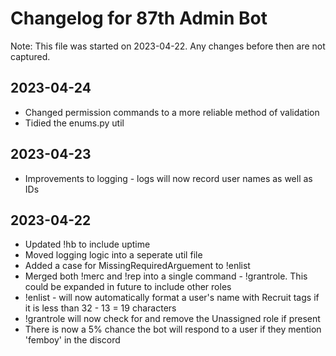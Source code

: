 # Changelog for 87th Admin Bot
Note: This file was started on 2023-04-22. Any changes before then are not captured.

## 2023-04-24
- Changed permission commands to a more reliable method of validation
- Tidied the enums.py util

## 2023-04-23
- Improvements to logging - logs will now record user names as well as IDs

## 2023-04-22
- Updated !hb to include uptime
- Moved logging logic into a seperate util file
- Added a case for MissingRequiredArguement to !enlist
- Merged both !merc and !rep into a single command - !grantrole. This could be expanded in future to include other roles
- !enlist - will now automatically format a user's name with Recruit tags if it is less than 32 - 13 = 19 characters
- !grantrole will now check for and remove the Unassigned role if present
- There is now a 5% chance the bot will respond to a user if they mention 'femboy' in the discord
